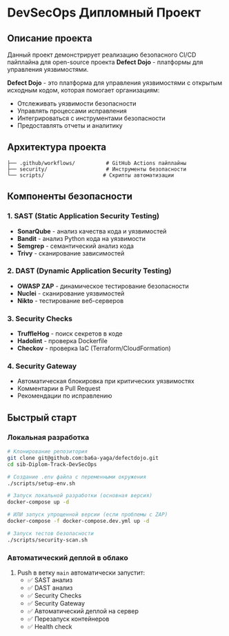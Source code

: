 # DevSecOps Дипломный Проект

## Описание проекта

Данный проект демонстрирует реализацию безопасного CI/CD пайплайна для open-source проекта **Defect Dojo** - платформы для управления уязвимостями.

**Defect Dojo** - это платформа для управления уязвимостями с открытым исходным кодом, которая помогает организациям:
- Отслеживать уязвимости безопасности
- Управлять процессами исправления
- Интегрироваться с инструментами безопасности
- Предоставлять отчеты и аналитику

## Архитектура проекта

```
├── .github/workflows/          # GitHub Actions пайплайны
├── security/                   # Инструменты безопасности
└── scripts/                   # Скрипты автоматизации
```

## Компоненты безопасности

### 1. SAST (Static Application Security Testing)
- **SonarQube** - анализ качества кода и уязвимостей
- **Bandit** - анализ Python кода на уязвимости
- **Semgrep** - семантический анализ кода
- **Trivy** - сканирование зависимостей

### 2. DAST (Dynamic Application Security Testing)
- **OWASP ZAP** - динамическое тестирование безопасности
- **Nuclei** - сканирование уязвимостей
- **Nikto** - тестирование веб-серверов

### 3. Security Checks
- **TruffleHog** - поиск секретов в коде
- **Hadolint** - проверка Dockerfile
- **Checkov** - проверка IaC (Terraform/CloudFormation)

### 4. Security Gateway
- Автоматическая блокировка при критических уязвимостях
- Комментарии в Pull Request
- Рекомендации по исправлению

## Быстрый старт

### Локальная разработка
```bash
# Клонирование репозитория
git clone git@github.com:ba6a-yaga/defectdojo.git
cd sib-Diplom-Track-DevSecOps

# Создание .env файла с переменными окружения
./scripts/setup-env.sh

# Запуск локальной разработки (основная версия)
docker-compose up -d

# ИЛИ запуск упрощенной версии (если проблемы с ZAP)
docker-compose -f docker-compose.dev.yml up -d

# Запуск тестов безопасности
./scripts/security-scan.sh
```

### Автоматический деплой в облако
1. Push в ветку `main` автоматически запустит:
   - ✅ SAST анализ
   - ✅ DAST анализ  
   - ✅ Security Checks
   - ✅ Security Gateway
   - ✅ Автоматический деплой на сервер
   - ✅ Перезапуск контейнеров
   - ✅ Health check